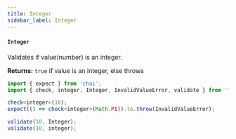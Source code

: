 ```yaml
---
title: Integer
sidebar_label: Integer
---
```


#### `Integer`

Validates if value(number) is an integer.

**Returns:** `true` if value is an integer, else throws

```ts
import { expect } from 'chai';
import { check, integer, Integer, InvalidValueError, validate } from 'typend';

check<integer>(10);
expect(() => check<integer>(Math.PI)).to.throw(InvalidValueError);

validate(10, Integer);
validate(10, integer);
```

